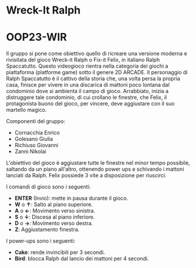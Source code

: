 # Wreck-It Ralph
# OOP23-WIR
Il gruppo si pone come obiettivo quello di ricreare una versione moderna e rivisitata del gioco Wreck-it Ralph o Fix-it Felix, in italiano Ralph Spaccatutto. Questo videogioco rientra nella categoria dei giochi a piattaforma (platforme game) sotto il genere 2D ARCADE. Il personaggio di Ralph Spaccatutto è il cattivo della storia che, una volta persa la propria casa, finisce per vivere in una discarica di mattoni poco lontana dal condominio dove si ambienta il campo di gioco. Arrabbiato, inizia a distruggere tale condominio, di cui crollano le finestre, che Felix, il protagonista buono del gioco, per vincere, deve aggiustare con il suo martello magico.

Componenti del gruppo:
- Cornacchia Enrico
- Golesano Giulia
- Richiuso Giovanni
- Zanni Nikolai

L'obiettivo del gioco è aggiustare tutte le finestre nel minor tempo possibile, saltando da un piano all'altro, ottenendo power ups e schivando i mattoni lanciati da Ralph. Felix possiede 3 vite a disposizione per riuscirci.

I comandi di gioco sono i seguenti:
- **ENTER** (Invio): mette in pausa durante il gioco.
- **W** o **↑**: Salto al piano superiore.
- **A** o **←**: Movimento verso sinistra.
- **S** o **↓**: Discesa al piano inferiore.
- **D** o **→**: Movimento verso destra.
- **Z**: Aggiustamento finestra. 

I power-ups sono i seguenti:
- **Cake**: rende invincibili per 3 secondi.
- **Bird**: blocca Ralph dal lancio dei mattoni per 4 secondi.
